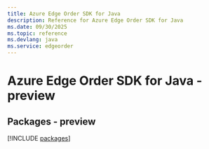 ```yaml
---
title: Azure Edge Order SDK for Java
description: Reference for Azure Edge Order SDK for Java
ms.date: 09/30/2025
ms.topic: reference
ms.devlang: java
ms.service: edgeorder
---
```

# Azure Edge Order SDK for Java - preview
## Packages - preview
[!INCLUDE [packages](edge-order-index.md)]